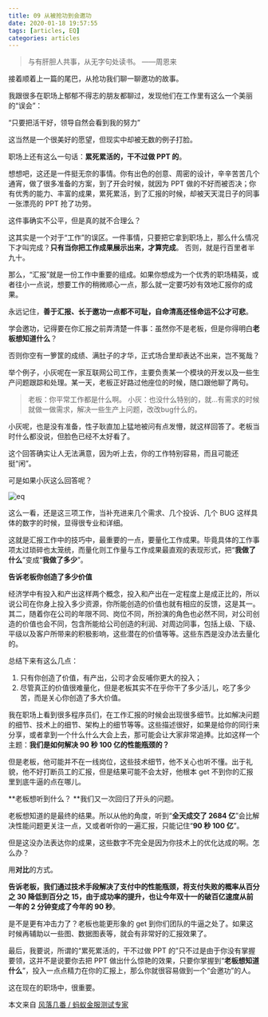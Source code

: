 ```yaml
---
title: 09 从被抢功到会邀功
date: 2020-01-18 19:57:55
tags: [articles, EQ]
categories: articles
---
```


>与有肝胆人共事，从无字句处读书。
——周恩来

接着顺着上一篇的尾巴，从抢功我们聊一聊邀功的故事。

我跟很多在职场上郁郁不得志的朋友都聊过，发现他们在工作里有这么一个美丽的“误会”：

“只要把活干好，领导自然会看到我的努力”

这当然是一个很美好的愿望，但现实中却被无数的例子打脸。

职场上还有这么一句话：**累死累活的，干不过做 PPT 的**。

想想吧，这还是一件挺无奈的事情。你有出色的创意、周密的设计，辛辛苦苦几个通宵，做了很多准备的方案，到了开会时候，就因为 PPT 做的不好而被否决；你有优秀的能力、丰富的成果，累死累活，到了汇报的时候，却被天天混日子的同事一张漂亮的 PPT 抢了功劳。

这件事确实不公平，但是真的就不合理么？

这其实是一个对于“工作”的误区。一件事情，只要把它拿到职场上，那么什么情况下才叫完成？**只有当你把工作成果展示出来，才算完成**。 否则，就是行百里者半九十。

那么，“汇报”就是一份工作中重要的组成。如果你想成为一个优秀的职场精英，或者往小一点说，想要工作的稍微顺心一点，那么就一定要巧妙有效地汇报你的成果。

永远记住，**善于汇报、长于邀功一点都不可耻，自命清高还怪命运不公才可悲**。

学会邀功，记得要在你汇报之前弄清楚一件事：虽然你不是老板，但是你得明白**老板想知道什么**？

否则你空有一箩筐的成绩、满肚子的才华，正式场合里却表达不出来，岂不冤哉？

举个例子，小灰呢在一家互联网公司工作，主要负责某一个模块的开发以及一些生产问题跟踪和处理。某一天，老板正好路过他座位的时候，随口跟他聊了两句。

>老板：你平常工作都是什么啊。
>小灰：也没什么特别的，就...有需求的时候就做一做需求，解决一些生产上问题，改改bug什么的。

小灰呢，也是没有准备，性子耿直加上猛地被问有点发懵，就这样回答了。老板当时什么都没说，但脸色已经不太好看了。

这个回答确实让人无法满意，因为听上去，你的工作特别容易，而且可能还挺“闲”。

可是如果小灰这么回答呢？

![eq](http://blogpic.at15cm.com/coderEQ-7.png)

这么一看，还是这三项工作，当补充进来几个需求、几个投诉、几个 BUG 这样具体的数字的时候，显得很专业和详细。

这就是汇报工作中的技巧中，最重要的一点，要量化工作成果。毕竟具体的工作事项太过琐碎也太笼统，而量化则工作量与工作成果最直观的表现形式，把“**我做了什么**”变成“**我做了多少**”。

**告诉老板你创造了多少价值**

经济学中有投入和产出这样两个概念，投入和产出在一定程度上是成正比的，所以说公司在你身上投入多少资源，你所能创造的价值也就有相应的反馈，这是其一。其二，随着你在公司的年限不同、岗位不同，所扮演的角色也必然不同，对公司创造的价值也会不同，包含所能给公司创造的利润、对周边同事，包括上级、下级、平级以及客户所带来的积极影响，这些潜在的价值等等。这些东西是没办法去量化的。

总结下来有这么几点：

1. 只有你创造了价值，有产出，公司才会反哺你更大的投入；
2. 尽管真正的价值很难量化，但是老板其实不在乎你干了多少活儿，吃了多少苦，而是关心你创造了多大价值。


我在职场上看到很多程序员们，在工作汇报的时候会出现很多细节。比如解决问题的细节、技术上的细节、架构上的细节等等。这些描述很好，如果是给你的同行来分享，或者拿到一个什么什么大会上去，那可能会让大家非常追捧。比如这样一个主题：**我们是如何解决 90 秒 100 亿的性能瓶颈的？**

但是老板，他可能并不在一线岗位，这些技术细节，他不关心也听不懂。出于礼貌，他不好打断员工的汇报，但是结果可能不会太好，他根本 get 不到你的汇报里到底牛逼的点在哪儿。

**老板想听到什么？ **我们又一次回归了开头的问题。

老板想知道的是最终的结果。所以从他的角度，听到“**全天成交了 2684 亿**”会比解决性能问题更关注一点，又或者听你的一遍汇报，只能记住“**90 秒 100 亿**”。

但是这没办法表达你的成果，这些数字不完全是因为你技术上的优化达成的啊。怎么办？

用**对比**的方式。

**告诉老板，我们通过技术手段解决了支付中的性能瓶颈，将支付失败的概率从百分之 30 降低到百分之 15，由于成功率的提升，也让今年双十一的破百亿速度从前一年的 2 分钟变成了今年的 90 秒**。

是不是更有冲击力了？老板也能更形象的 get 到你们团队的牛逼之处了。如果这时候再辅助以一些图、数据图表等，就会有非常好的汇报效果了。

最后，我要说，所谓的“累死累活的，干不过做 PPT 的”只不过是由于你没有掌握要领，这并不是说要你去把 PPT 做出什么惊艳的效果，只要你掌握到“**老板想知道什么**”，投入一点点精力在你的汇报上，那么你就很容易做到一个“会邀功”的人。

这在现在的职场中，很重要。


本文来自 [ 风落几番 / 蚂蚁金服测试专家](http://www.imooc.com/read/62)